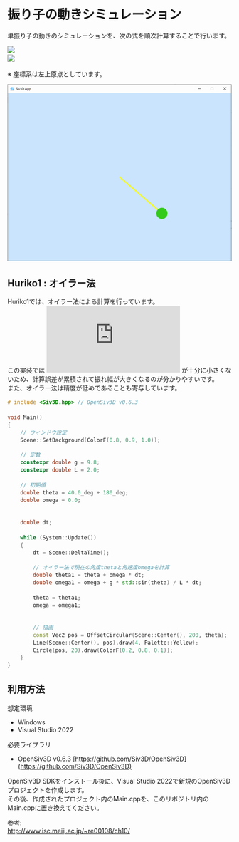 # 振り子の動きシミュレーション

単振り子の動きのシミュレーションを、次の式を順次計算することで行います。

![](https://latex.codecogs.com/gif.latex?\theta_{t+1}=\theta_{t}+\omega_{t}\cdot{dt})  
![](https://latex.codecogs.com/gif.latex?\omega_{t+1}=\omega_{t}+\frac{g\cdot{\sin{\theta_{t}}}}{L}\cdot{dt})

※ 座標系は左上原点としています。

![](asset/screenshot.png)

## Huriko1 : オイラー法

Huriko1では、オイラー法による計算を行っています。  
この実装では ![](https://latex.codecogs.com/gif.latex?dt) が十分に小さくないため、計算誤差が累積されて振れ幅が大きくなるのが分かりやすいです。  
また、オイラー法は精度が低めであることも寄与しています。

```cpp
# include <Siv3D.hpp> // OpenSiv3D v0.6.3

void Main()
{
	// ウィンドウ設定
	Scene::SetBackground(ColorF(0.8, 0.9, 1.0));

	// 定数
	constexpr double g = 9.8;
	constexpr double L = 2.0;

	// 初期値
	double theta = 40.0_deg + 180_deg;
	double omega = 0.0;


	double dt;

	while (System::Update())
	{
		dt = Scene::DeltaTime();

		// オイラー法で現在の角度thetaと角速度omegaを計算
		double theta1 = theta + omega * dt;
		double omega1 = omega + g * std::sin(theta) / L * dt;

		theta = theta1;
		omega = omega1;


		// 描画
		const Vec2 pos = OffsetCircular(Scene::Center(), 200, theta);
		Line(Scene::Center(), pos).draw(4, Palette::Yellow);
		Circle(pos, 20).draw(ColorF(0.2, 0.8, 0.1));
	}
}
```


## 利用方法

想定環境

- Windows
- Visual Studio 2022

必要ライブラリ

- OpenSiv3D v0.6.3 [https://github.com/Siv3D/OpenSiv3D](https://github.com/Siv3D/OpenSiv3D)
   

OpenSiv3D SDKをインストール後に、Visual Studio 2022で新規のOpenSiv3Dプロジェクトを作成します。  
その後、作成されたプロジェクト内のMain.cppを、このリポジトリ内のMain.cppに置き換えてください。


参考:  
http://www.isc.meiji.ac.jp/~re00108/ch10/
